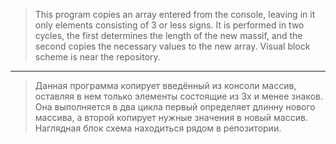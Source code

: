 > This program copies an array entered from the console,
> leaving in it only elements consisting of 3 or less signs.
> It is performed in two cycles, the first determines the length of the new massif,
> and the second copies the necessary values to the new array.
> Visual block scheme is near the repository.

____________________________
> Данная программа копирует введённый из консоли массив, 
> оставляя в нем только элементы состоящие из 3х и менее знаков.
> Она выполняется в два цикла первый определяет длинну нового массива,
> а второй копирует нужные значения в новый массив.
> Наглядная блок схема находиться рядом в репозитории.
